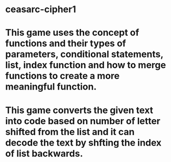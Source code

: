 # ceasarc-cipher1
# This game uses the concept of functions and their types of parameters, conditional statements, list, index function and how to merge functions to create a more meaningful function.
# This game converts the given text into code based on number of letter shifted from the list and it can decode the text by shfting the index of list backwards.
